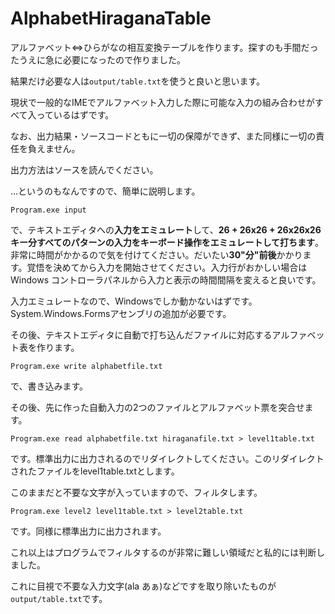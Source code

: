 AlphabetHiraganaTable
====

アルファベット&lt;=&gt;ひらがなの相互変換テーブルを作ります。探すのも手間だったうえに急に必要になったので作りました。

結果だけ必要な人は`output/table.txt`を使うと良いと思います。

現状で一般的なIMEでアルファベット入力した際に可能な入力の組み合わせがすべて入っているはずです。

なお、出力結果・ソースコードともに一切の保障ができず、また同様に一切の責任を負えません。

出力方法はソースを読んでください。

…というのもなんですので、簡単に説明します。

    Program.exe input

で、テキストエディタへの**入力をエミュレート**して、**26 + 26x26 + 26x26x26キー分すべてのパターンの入力をキーボード操作をエミュレートして打ちます**。非常に時間がかかるので気を付けてください。だいたい**30"分"前後**かかります。覚悟を決めてから入力を開始させてください。入力行がおかしい場合はWindows コントローラパネルから入力と表示の時間間隔を変えると良いです。

入力エミュレートなので、Windowsでしか動かないはずです。System.Windows.Formsアセンブリの追加が必要です。

その後、テキストエディタに自動で打ち込んだファイルに対応するアルファベット表を作ります。

    Program.exe write alphabetfile.txt

で、書き込みます。

その後、先に作った自動入力の2つのファイルとアルファベット票を突合せます。

    Program.exe read alphabetfile.txt hiraganafile.txt > level1table.txt

です。標準出力に出力されるのでリダイレクトしてください。このリダイレクトされたファイルをlevel1table.txtとします。

このままだと不要な文字が入っていますので、フィルタします。

    Program.exe level2 level1table.txt > level2table.txt

です。同様に標準出力に出力されます。

これ以上はプログラムでフィルタするのが非常に難しい領域だと私的には判断しました。

これに目視で不要な入力文字(ala あぁ)などですを取り除いたものが`output/table.txt`です。

